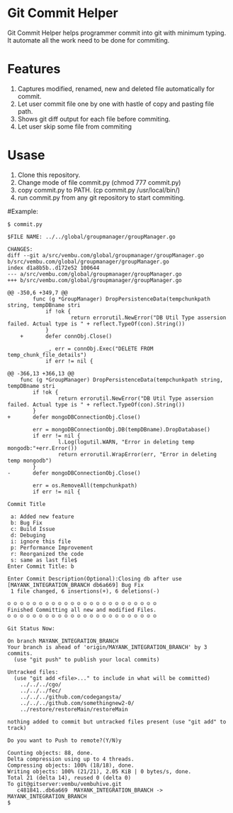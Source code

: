 # Git Commit Helper
Git Commit Helper helps programmer commit into git with minimum typing. It automate all the work need to be done for commiting.

# Features
1. Captures modified, renamed, new and deleted file automatically for commit.
2. Let user commit file one by one with hastle of copy and pasting file path.
3. Shows git diff output for each file before commiting.
4. Let user skip some file from commiting


# Usase
1. Clone this repository.
2. Change mode of file commit.py (chmod 777 commit.py)
3. copy commit.py to PATH. (cp commit.py /usr/local/bin/)
4. run commit.py from any git repository to start commiting.


#Example:
```
$ commit.py

$FILE NAME: ../../global/groupmanager/groupManager.go

CHANGES:
diff --git a/src/vembu.com/global/groupmanager/groupManager.go b/src/vembu.com/global/groupmanager/groupManager.go
index d1a8b5b..d172e52 100644
--- a/src/vembu.com/global/groupmanager/groupManager.go
+++ b/src/vembu.com/global/groupmanager/groupManager.go

@@ -350,6 +349,7 @@
	    func (g *GroupManager) DropPersistenceData(tempchunkpath string, tempDBname stri
	        if !ok {
	                return errorutil.NewError("DB Util Type assersion failed. Actual type is " + reflect.TypeOf(con).String())
	        }
	+       defer connObj.Close()
	
	        _, err = connObj.Exec("DELETE FROM temp_chunk_file_details")
	        if err != nil {

@@ -366,13 +366,13 @@
    func (g *GroupManager) DropPersistenceData(tempchunkpath string, tempDBname stri
        if !ok {
                return errorutil.NewError("DB Util Type assersion failed. Actual type is " + reflect.TypeOf(con).String())
        }
+       defer mongoDBConnectionObj.Close()

        err = mongoDBConnectionObj.DB(tempDBname).DropDatabase()
        if err != nil {
                l.Log(logutil.WARN, "Error in deleting temp mongodb:"+err.Error())
                return errorutil.WrapError(err, "Error in deleting temp mongodb")
        }
-       defer mongoDBConnectionObj.Close()

        err = os.RemoveAll(tempchunkpath)
        if err != nil {

Commit Title

 a: Added new feature
 b: Bug Fix
 c: Build Issue
 d: Debuging
 i: ignore this file
 p: Performance Improvement
 r: Reorganized the code
 s: same as last file$
Enter Commit Title: b

Enter Commit Description(Optional):Closing db after use
[MAYANK_INTEGRATION_BRANCH db6a669] Bug Fix
 1 file changed, 6 insertions(+), 6 deletions(-)

☺ ☺ ☺ ☺ ☺ ☺ ☺ ☺ ☺ ☺ ☺ ☺ ☺ ☺ ☺ ☺ ☺ ☺ ☺ ☺ ☺ ☺ ☺ ☺
Finished Committing all new and modified Files.
☺ ☺ ☺ ☺ ☺ ☺ ☺ ☺ ☺ ☺ ☺ ☺ ☺ ☺ ☺ ☺ ☺ ☺ ☺ ☺ ☺ ☺ ☺ ☺

Git Status Now:

On branch MAYANK_INTEGRATION_BRANCH
Your branch is ahead of 'origin/MAYANK_INTEGRATION_BRANCH' by 3 commits.
  (use "git push" to publish your local commits)
  
Untracked files:
  (use "git add <file>..." to include in what will be committed)
	../../../cgo/
	../../../fec/
	../../../github.com/codegangsta/
	../../../github.com/somethingnew2-0/
	../restore/restoreMain/restoreMain

nothing added to commit but untracked files present (use "git add" to track)

Do you want to Push to remote?(Y/N)y

Counting objects: 88, done.
Delta compression using up to 4 threads.
Compressing objects: 100% (18/18), done.
Writing objects: 100% (21/21), 2.05 KiB | 0 bytes/s, done.
Total 21 (delta 14), reused 0 (delta 0)
To git@gitserver:vembu/vembuhive.git
   c481841..db6a669  MAYANK_INTEGRATION_BRANCH -> MAYANK_INTEGRATION_BRANCH
$
```
